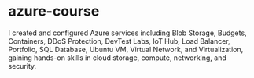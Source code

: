 # azure-course
I created and configured Azure services including Blob Storage, Budgets, Containers, DDoS Protection, DevTest Labs, IoT Hub, Load Balancer, Portfolio, SQL Database, Ubuntu VM, Virtual Network, and Virtualization, gaining hands-on skills in cloud storage, compute, networking, and security.
